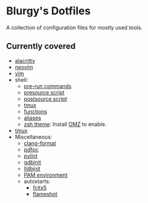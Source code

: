 # Blurgy's Dotfiles

A collection of configuration files for mostly used tools.

## Currently covered

- [alacritty](./.config/alacritty/alacritty.yml)
- [neovim](./.config/nvim/init.vim)
- [vim](./.vimrc)
- shell:
  - [pre-run commands](./.shrc)
  - [presource script](./.shpresource)
  - [postsource script](./.shpostsource)
  - [tmux](./.shtmux)
  - [functions](./.shfns)
  - [aliases](./.shaliases)
  - [zsh theme](./.zsh-theme):
    Install [OMZ](https://github.com/ohmyzsh/ohmyzsh) to enable.
- [tmux](./.config/tmux/tmux.conf)
- Miscellaneous:
  - [clang-format](./.clang-format)
  - [pdfpc](./.config/pdfpc/pdfpcrc)
  - [pylint](./.pylintrc)
  - [gdbinit](./.gdbinit)
  - [lldbinit](./.lldbinit)
  - [PAM environment](./.config/pam/env.conf)
  - autostarts:
    - [fcitx5](./.config/autostart/fcitx5.desktop)
    - [flameshot](./.config/autostart/Flameshot.desktop)
